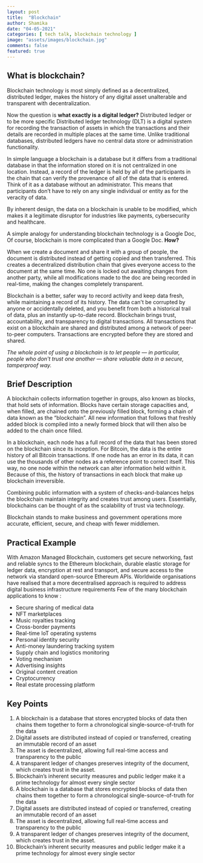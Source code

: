 ```yaml
---
layout: post
title:  "Blockchain"
author: Shamika
date: "04-05-2021"
categories: [ tech talk, blockchain technology ]
image: "assets/images/blockchain.jpg"
comments: false
featured: true
---
```

## What is blockchain?

Blockchain technology is most simply defined as a decentralized, distributed ledger,  makes the history of any digital asset unalterable and transparent with decentralization.

Now the question is **what exactly is a digital ledger?**
Distributed ledger or to be more specific Distributed ledger technology (DLT) is a digital system for recording the transaction of assets in which the transactions and their details are recorded in multiple places at the same time. Unlike traditional databases, distributed ledgers have no central data store or administration functionality.

In simple language a blockchain is a database but it differs from a traditional database in that the information stored on it is not centralized in one location. Instead, a record of the ledger is held by all of the participants in the chain that can verify the provenance of all of the data that is entered. Think of it as a database without an administrator. This means that participants don’t have to rely on any single individual or entity as for the veracity of data.

By inherent design, the data on a blockchain is unable to be modified, which makes it a legitimate disruptor for industries like payments, cybersecurity and healthcare.

A simple analogy for understanding blockchain technology is a Google Doc, Of course, blockchain is more complicated than a Google Doc. **How?**

When we create a document and share it with a group of people, the document is distributed instead of getting copied and then transferred. This creates a decentralized distribution chain that gives everyone access to the document at the same time. No one is locked out awaiting changes from another party, while all modifications made to the doc are being recorded in real-time, making the changes completely transparent.

Blockchain is a better, safer way to record activity and keep data fresh, while maintaining a record of its history. The data can't be corrupted by anyone or accidentally deleted, and you benefit from both a historical trail of data, plus an instantly up-to-date record.
Blockchain brings trust, accountability, and transparency to digital transactions. All transactions that exist on a blockchain are shared and distributed among a network of peer-to-peer computers. Transactions are encrypted before they are stored and shared.

_The whole point of using a blockchain is to let people — in particular, people who don't trust one another — share valuable data in a secure, tamperproof way._

## Brief Description

A blockchain collects information together in groups, also known as blocks, that hold sets of information. Blocks have certain storage capacities and, when filled, are chained onto the previously filled block, forming a chain of data known as the “blockchain”. All new information that follows that freshly added block is compiled into a newly formed block that will then also be added to the chain once filled.

In a blockchain, each node has a full record of the data that has been stored on the blockchain since its inception. For Bitcoin, the data is the entire history of all Bitcoin transactions. If one node has an error in its data, it can use the thousands of other nodes as a reference point to correct itself. This way, no one node within the network can alter information held within it. Because of this, the history of transactions in each block that make up blockchain irreversible.

Combining public information with a system of checks-and-balances helps the blockchain maintain integrity and creates trust among users. Essentially, blockchains can be thought of as the scalability of trust via technology.

 Blockchain stands to make business and government operations more accurate, efficient, secure, and cheap with fewer middlemen.

## Practical Example

With Amazon Managed Blockchain, customers get secure networking, fast and reliable syncs to the Ethereum blockchain, durable elastic storage for ledger data, encryption at rest and transport, and secure access to the network via standard open-source Ethereum APIs.
Worldwide organisations have realised that a more decentralised approach is required to address digital business infrastructure requirements
Few of the many blockchain applications to know :

* Secure sharing of medical data
* NFT marketplaces
* Music royalties tracking
* Cross-border payments
* Real-time IoT operating systems
* Personal identity security
* Anti-money laundering tracking system
* Supply chain and logistics monitoring
* Voting mechanism
* Advertising insights
* Original content creation
* Cryptocurrency
* Real estate processing platform

## Key Points

1. A blockchain is a database that stores encrypted blocks of data then chains them together to form a chronological single-source-of-truth for the data
2. Digital assets are distributed instead of copied or transferred, creating an immutable record of an asset
3. The asset is decentralized, allowing full real-time access and transparency to the public
4. A transparent ledger of changes preserves integrity of the document, which creates trust in the asset.
5. Blockchain’s inherent security measures and public ledger make it a prime technology for almost every single sector
6. A blockchain is a database that stores encrypted blocks of data then chains them together to form a chronological single-source-of-truth for the data
7. Digital assets are distributed instead of copied or transferred, creating an immutable record of an asset
8. The asset is decentralized, allowing full real-time access and transparency to the public
9. A transparent ledger of changes preserves integrity of the document, which creates trust in the asset.
10. Blockchain’s inherent security measures and public ledger make it a prime technology for almost every single sector
